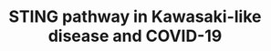 ---
annotations:
- type: Disease Ontology
  value: COVID-19
- type: Pathway Ontology
  value: pattern recognition receptor mediated signaling pathway
- type: Disease Ontology
  value: Kawasaki disease
authors:
- Khanspers
- Fehrhart
- Egonw
- Eweitz
description: Triggering of the STING pathway by foreign DNA or damaged mitochondrial
  DNA can activate multiple downstream responses.   The STING pathway is relevant
  to Kawasaki-like disease in COVID-19.
last-edited: 2021-12-18
organisms:
- Homo sapiens
redirect_from:
- /index.php/Pathway:WP4961
- /instance/WP4961
schema-jsonld:
- '@context': https://schema.org/
  '@id': https://wikipathways.github.io/pathways/WP4961.html
  '@type': Dataset
  creator:
    '@type': Organization
    name: WikiPathways
  description: Triggering of the STING pathway by foreign DNA or damaged mitochondrial
    DNA can activate multiple downstream responses.   The STING pathway is relevant
    to Kawasaki-like disease in COVID-19.
  keywords:
  - (viral DNA and damaged mtDNA)
  - GSDMD
  - Cytosolic DNA
  - Aspirin
  - ITPR1
  - REL
  - IKBKG
  - Angiotensin II
  - Calcium release
  - Pyroptosis
  - NFKB1
  - NLRX1
  - IRF3
  - FCGR2A
  - Cytokines
  - CGAS
  - F3
  - TBK1
  - NFKBIA
  - IFNB1
  - Vitamin D3
  - IKBKE
  - STING1
  - IL1B
  - NFKBIE
  - RELA
  - cGAMP
  - IKBKB
  - CHUK
  - NLRP3
  license: CC0
  name: STING pathway in Kawasaki-like disease and COVID-19
seo: CreativeWork
title: STING pathway in Kawasaki-like disease and COVID-19
wpid: WP4961
---